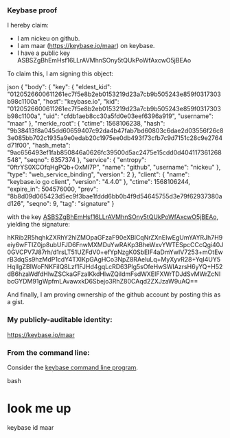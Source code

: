 ### Keybase proof

I hereby claim:

- I am nickeu on github.
- I am maar (https://keybase.io/maar) on keybase.
- I have a public key ASBSZgBhEmHsf16LLrAVMhnSOny5tQUkPoWfAxcwO5jBEAo

To claim this, I am signing this object:

json
{
"body": {
"key": {
"eldest_kid": "0120526600611261ec7f5e8b2eb0153219d23a7cb9b505243e859f0317303b98c1100a",
"host": "keybase.io",
"kid": "0120526600611261ec7f5e8b2eb0153219d23a7cb9b505243e859f0317303b98c1100a",
"uid": "cfdb1aeb8cc30a5fd0e03eef6396a919",
"username": "maar"
},
"merkle_root": {
"ctime": 1568106238,
"hash": "9b38413f8a045dd60659407c92da4b47fab7bd60803c6dae2d03556f26c83e085bb702c1935a9e0edab20c1975ee0db493f73cfb7c9d7151c28c9e2764d71f00",
"hash_meta": "9ac656493ef1fab850846a0626fc39500d5ac2475e15cdd0d404117361268548",
"seqno": 6357374
},
"service": {
"entropy": "0ftrYS0XCOfqHgPQb+OxMI7P",
"name": "github",
"username": "nickeu"
},
"type": "web_service_binding",
"version": 2
},
"client": {
"name": "keybase.io go client",
"version": "4.4.0"
},
"ctime": 1568106244,
"expire_in": 504576000,
"prev": "8b8d09d065423d5ec9f3bae1fddd6bb0b4f9d54645755d3e79f62937380ad126",
"seqno": 9,
"tag": "signature"
}

with the key [ASBSZgBhEmHsf16LLrAVMhnSOny5tQUkPoWfAxcwO5jBEAo](https://keybase.io/maar), yielding the signature:

hKRib2R5hqhkZXRhY2hlZMOpaGFzaF90eXBlCqNrZXnEIwEgUmYAYRJh7H9eiy6wFTIZ0jp8ubUFJD6FnwMXMDuYwRAKp3BheWxvYWTESpcCCcQgi40J0GVCPV7J87rh/d1rsLT51UZFdV0+efYpNzgK0SbEIF4aDmYwIV7253+mOtEwrB3dqSs9hzMdP1cdY4TXlKpGAgHCo3NpZ8RAeluLq+MyXyvR28+YqI4UY5HqIIgZBIWoFNKFiIQ8Lzf1FJHd4gqLcRD63Plg5sOfeHwSWIAzrsH6yYQ+H52dB6hzaWdfdHlwZSCkaGFzaIKkdHlwZQildmFsdWXEIFXWrTDJdSvMWrZcNlbcGYDM91gWpfmLAvawxkD6Sbejo3RhZ80CAqd2ZXJzaW9uAQ==

And finally, I am proving ownership of the github account by posting this as a gist.

### My publicly-auditable identity:

https://keybase.io/maar

### From the command line:

Consider the [keybase command line program](https://keybase.io/download).

bash

# look me up

keybase id maar
